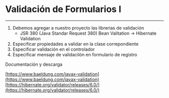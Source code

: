 # Validación de Formularios I

---
1. Debemos agregar a nuestro proyecto las librerias de validación
   - JSR 380 (Java Standar Request 380) Bean Valitation -> Hibernate Validation
2. Especificar propiedades a validar en la clase correpondiente
3. Especificar validación en el controlador
4. Especificar mensaje de validacilón en formulario de registro

Documentación y descarga

[https://www.baeldung.com/javax-validation](https://www.baeldung.com/javax-validation)
[https://hibernate.org/validator/releases/6.0/](https://hibernate.org/validator/releases/6.0/)

